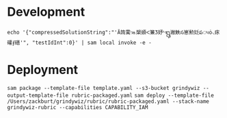 # Development

`echo '{"compressedSolutionString":"'Ā䈮䨞ૠ槼䫄ᐸ䈴Ⳅ妤ᒡᬎ潎䱃స崽勲姂పᤵȯ⸜㽷礭⨐磰'", "testIdInt":0}' | sam local invoke -e -`

# Deployment

`sam package --template-file template.yaml --s3-bucket grindywiz --output-template-file rubric-packaged.yaml`
`sam deploy --template-file /Users/zackburt/grindywiz/rubric/rubric-packaged.yaml --stack-name grindywiz-rubric --capabilities CAPABILITY_IAM`

